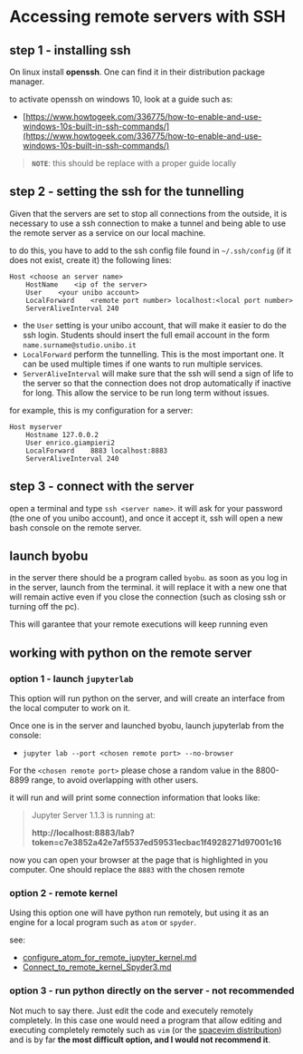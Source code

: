 # Accessing remote servers with SSH

## step 1 - installing ssh

On linux install **openssh**.
One can find it in their distribution package manager.

to activate openssh on windows 10, look at a guide such as:
* [https://www.howtogeek.com/336775/how-to-enable-and-use-windows-10s-built-in-ssh-commands/](https://www.howtogeek.com/336775/how-to-enable-and-use-windows-10s-built-in-ssh-commands/)

> **`NOTE`**: this should be replace with a proper guide locally


## step 2 - setting the ssh for the tunnelling

Given that the servers are set to stop all connections from the outside, it is necessary to use a ssh connection 
to make a tunnel and being able to use the remote server as a service on our local machine.

to do this, you have to add to the ssh config file found in `~/.ssh/config` (if it does not exist, create it) the following lines:

    Host <choose an server name>
        HostName    <ip of the server>
        User    <your unibo account>
        LocalForward    <remote port number> localhost:<local port number>
        ServerAliveInterval 240
        
* the `User` setting is your unibo account, that will make it easier to do the ssh login. Students should insert the full email account in the form `name.surname@studio.unibo.it`
* `LocalForward` perform the tunnelling. This is the most important one.
  It can be used multiple times if one wants to run multiple services.
* `ServerAliveInterval` will make sure that the ssh will send a sign of life to the server so that 
  the connection does not drop automatically if inactive for long.
  This allow the service to be run long term without issues.

for example, this is my configuration for a server:

    Host myserver
        Hostname 127.0.0.2
        User enrico.giampieri2
        LocalForward    8883 localhost:8883
        ServerAliveInterval 240

## step 3 - connect with the server

open a terminal and type `ssh <server name>`.
it will ask for your password (the one of you unibo account), and once it accept it, ssh will open a new bash console on the remote server.

## launch byobu

in the server there should be a program called `byobu`.
as soon as you log in in the server, launch from the terminal.
it will replace it with a new one that will remain active even if you close the connection (such as closing ssh or turning off the pc).

This will garantee that your remote executions will keep running even



## working with python on the remote server

### option 1 - launch `jupyterlab`

This option will run python on the server, and will create an interface from the local computer to work on it.

Once one is in the server and launched byobu, launch jupyterlab from the console:

* `jupyter lab --port <chosen remote port> --no-browser`

For the `<chosen remote port>` please chose a random value in the 8800-8899 range, to avoid overlapping with other users.

it will run and will print some connection information that looks like:

> Jupyter Server 1.1.3 is running at:
>
> **http://localhost:8883/lab?token=c7e3852a42e7af5537ed59531ecbac1f4928271d97001c16**



now you can open your browser at the page that is highlighted in you computer.
One should replace the `8883` with the chosen remote

### option 2 - remote kernel
Using this option one will have python run remotely, but using it as an engine for a local program such as `atom` or `spyder`.

see: 
* [configure_atom_for_remote_jupyter_kernel.md](./configure_atom_for_remote_jupyter_kernel.md)
* [Connect_to_remote_kernel_Spyder3.md](./Connect_to_remote_kernel_Spyder3.md)

### option 3 - run python directly on the server - not recommended

Not much to say there.
Just edit the code and executely remotely completely.
In this case one would need a program that allow editing and executing completely remotely such as `vim` (or the [spacevim distribution](https://spacevim.org)) and is by far **the most difficult option, and I would not recommend it**.

